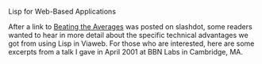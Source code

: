 Lisp for Web-Based Applications


After a link to 
[Beating the Averages](avg.html) was posted on slashdot, 
some readers wanted to hear in more detail 
about the specific technical advantages we got from using
Lisp in Viaweb. For those who are interested,
here are some excerpts from a talk I gave in April 2001 at
BBN Labs in Cambridge, MA.  
  


